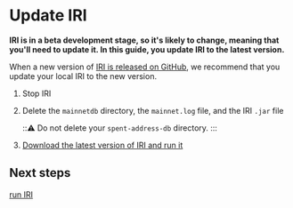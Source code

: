 # Update IRI

**IRI is in a beta development stage, so it's likely to change, meaning that you'll need to update it. In this guide, you update IRI to the latest version.**

When a new version of [IRI is released on GitHub](https://github.com/iotaledger/iri/releases), we recommend that you update your local IRI to the new version.

1. Stop IRI

2. Delete the `mainnetdb` directory, the `mainnet.log` file, and the IRI `.jar` file

    :::warning:
    Do not delete your `spent-address-db` directory.
    :::

3. [Download the latest version of IRI and run it](../how-to-guides/install-iri.md)

## Next steps

[run IRI](../how-to-guides/install-iri.md)
